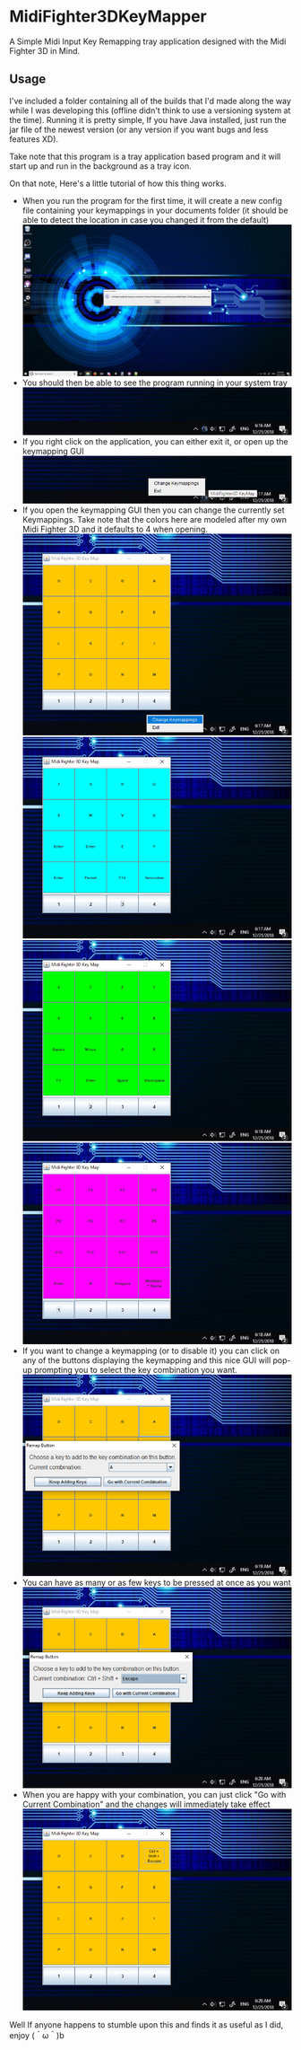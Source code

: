 # MidiFighter3DKeyMapper

A Simple Midi Input Key Remapping tray application designed with the Midi Fighter 3D in Mind.

## Usage

I've included a folder containing all of the builds that I'd made along the way while I was developing this (offline didn't think to use a versioning system at the time). Running it is pretty simple, If you have Java installed, just run the jar file of the newest version (or any version if you want bugs and less features XD).  
  
Take note that this program is a tray application based program and it will start up and run in the background as a tray icon.  
  
On that note, Here's a little tutorial of how this thing works.  
  
- When you run the program for the first time, it will create a new config file containing your keymappings in your documents folder (it should be able to detect the location in case you changed it from the default) ![config popup](./images/1.png)  
- You should then be able to see the program running in your system tray ![tray application](./images/2.png)
- If you right click on the application, you can either exit it, or open up the keymapping GUI ![right click](./images/3.png)  
- If you open the keymapping GUI then you can change the currently set Keymappings. Take note that the colors here are modeled after my own Midi Fighter 3D and it defaults to 4 when opening. ![](./images/4.png) ![](./images/5.png) ![](./images/6.png) ![](./images/7.png)
- If you want to change a keymapping (or to disable it) you can click on any of the buttons displaying the keymapping and this nice GUI will pop-up prompting you to select the key combination you want. ![](./images/8.png)
- You can have as many or as few keys to be pressed at once as you want ![](./images/9.png)
- When you are happy with your combination, you can just click "Go with Current Combination" and the changes will immediately take effect ![](./images/10.png)  
  
Well If anyone happens to stumble upon this and finds it as useful as I did, enjoy (＾ω＾)b